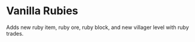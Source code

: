 # Vanilla Rubies

Adds new ruby item, ruby ore, ruby block, and new villager level with ruby trades.



